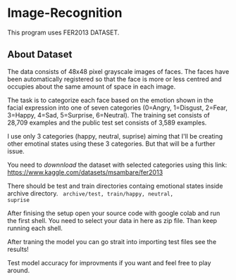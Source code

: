# Image-Recognition

This program uses FER2013 DATASET.

## About Dataset
The data consists of 48x48 pixel grayscale images of faces. The faces have been automatically registered so that the face is more or less centred and occupies about the same amount of space in each image.

The task is to categorize each face based on the emotion shown in the facial expression into one of seven categories (0=Angry, 1=Disgust, 2=Fear, 3=Happy, 4=Sad, 5=Surprise, 6=Neutral). The training set consists of 28,709 examples and the public test set consists of 3,589 examples.

I use only 3 categories (happy, neutral, suprise) aiming that I'll be creating other emotinal states using these 3 categories. But that will be a further issue.

You need to *downnload* the dataset with selected categories using this link: https://www.kaggle.com/datasets/msambare/fer2013

There should be test and train directories containg emotional states inside archive directory. 
<code> archive/test, train/happy, neutral, suprise </code>

After finising the setup open your source code with google colab and run the first shell. You need to select your data in here as zip file. Than keep running each shell.

After traning the model you can go strait into importing test files see the results!

Test model accuracy for improvments if you want and feel free to play around.

